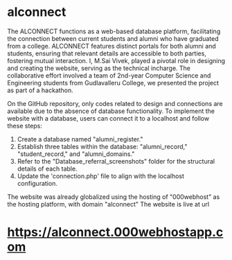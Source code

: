 # alconnect

The ALCONNECT functions as a web-based database platform, facilitating the connection between current students and alumni who have graduated from a college. ALCONNECT features distinct portals for both alumni and students, ensuring that relevant details are accessible to both parties, fostering mutual interaction. I, M.Sai Vivek, played a pivotal role in designing and creating the website, serving as the technical incharge. The collaborative effort involved a team of 2nd-year Computer Science and Engineering students from Gudlavalleru College, we presented the project as part of a hackathon.

On the GitHub repository, only codes related to design and connections are available due to the absence of database functionality. To implement the website with a database, users can connect it to a localhost and follow these steps:
  1. Create a database named "alumni_register."
  2. Establish three tables within the database: "alumni_record," "student_record," and "alumni_domains."
  3. Refer to the "Database_referral_screenshots" folder for the structural details of each table.
  4. Update the 'connection.php' file to align with the localhost configuration.

 The website was already globalized using the hosting of "000webhost" as the hosting platform, with domain "alconnect"
 The website is live at url 
 # https://alconnect.000webhostapp.com
